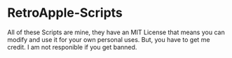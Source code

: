 # RetroApple-Scripts

All of these Scripts are mine, they have an MIT License that means you can modify and use it for your own personal uses. But, you have to get me credit. I am not responible if you get banned.
